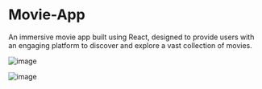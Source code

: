 # Movie-App
An immersive movie app built using React, designed to provide users with an engaging platform to discover and explore a vast collection of movies. 

![image](https://github.com/LaibaSh01/Movie-App/assets/101839437/7a72cfb7-bae3-4780-a186-96e43c3117cd)

![image](https://github.com/LaibaSh01/Movie-App/assets/101839437/14dce1ec-3168-4ab1-913c-9d482d2b4f2d)

